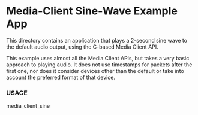 # Media-Client Sine-Wave Example App

This directory contains an application that plays a 2-second sine wave to the
default audio output, using the C-based Media Client API.

This example uses almost all the Media Client APIs, but takes a very basic
approach to playing audio. It does not use timestamps for packets after the
first one, nor does it consider devices other than the default or take into
account the preferred format of that device.

### USAGE

  media_client_sine
